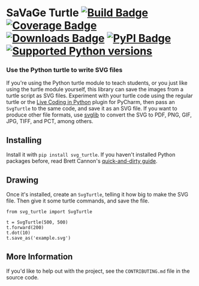 # SaVaGe Turtle [![Build Badge]][build] [![Coverage Badge]][codecov] [![Downloads Badge]][downloads] [![PyPI Badge]][pypi] [![Supported Python versions]][pypi]
[Supported Python versions]: https://img.shields.io/pypi/pyversions/svg-turtle.svg

### Use the Python turtle to write SVG files

[Build Badge]: https://github.com/donkirkby/svg-turtle/actions/workflows/build.yml/badge.svg?branch=main
[build]: https://github.com/donkirkby/svg-turtle/actions
[Coverage Badge]: https://codecov.io/github/donkirkby/svg-turtle/coverage.svg?branch=main
[codecov]: https://codecov.io/github/donkirkby/svg-turtle?branch=main
[PyPI Badge]: https://badge.fury.io/py/svg-turtle.svg
[pypi]: https://pypi.org/project/svg-turtle/
[Downloads Badge]: https://static.pepy.tech/badge/svg-turtle/month
[downloads]: https://pepy.tech/project/svg-turtle

If you're using the Python turtle module to teach students, or you just like
using the turtle module yourself, this library can save the images from a turtle
script as SVG files. Experiment with your turtle code using the regular turtle
or the [Live Coding in Python] plugin for PyCharm, then pass an `SvgTurtle` to
the same code, and save it as an SVG file. If you want to produce other file
formats, use [svglib] to convert the SVG to PDF, PNG, GIF, JPG, TIFF, and PCT,
among others.

[Live Coding in Python]: https://donkirkby.github.io/live-py-plugin/
[svglib]: https://pypi.org/project/svglib/#examples

## Installing
Install it with `pip install svg_turtle`. If you haven't installed Python
packages before, read Brett Cannon's [quick-and-dirty guide].

[quick-and-dirty guide]: https://snarky.ca/a-quick-and-dirty-guide-on-how-to-install-packages-for-python/

## Drawing
Once it's installed, create an `SvgTurtle`, telling it how big to make the SVG
file. Then give it some turtle commands, and save the file.

    from svg_turtle import SvgTurtle
    
    t = SvgTurtle(500, 500)
    t.forward(200)
    t.dot(10)
    t.save_as('example.svg')

## More Information
If you'd like to help out with the project, see the `CONTRIBUTING.md` file in
the source code.
